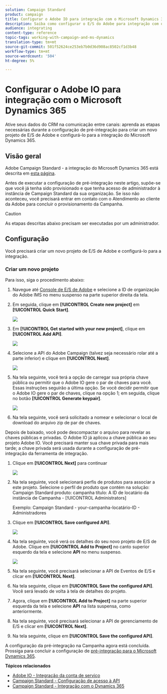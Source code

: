 ```yaml
---
solution: Campaign Standard
product: campaign
title: Configurar o Adobe IO para integração com o Microsoft Dynamics 365
description: Saiba como configurar o E/S do Adobe para integração com o Microsoft Dynamics 365.
audience: integrating
content-type: reference
topic-tags: working-with-campaign-and-ms-dynamics
translation-type: tm+mt
source-git-commit: 501f52624ce253eb7b0d36d908ac8502cf1d3b48
workflow-type: tm+mt
source-wordcount: '504'
ht-degree: 5%

---
```



# Configurar o Adobe IO para integração com o Microsoft Dynamics 365

Ative seus dados do CRM na comunicação entre canais: aprenda as etapas necessárias durante a configuração de pré-integração para criar um novo projeto de E/S de Adobe e configurá-lo para a integração do Microsoft Dynamics 365.

## Visão geral

Adobe Campaign Standard - a integração do Microsoft Dynamics 365 está descrita em [esta página](../../integrating/using/working-with-campaign-standard-and-microsoft-dynamics-365.md).

Antes de executar a configuração de pré-integração neste artigo, supõe-se que você já tenha sido provisionado e que tenha acesso de administrador à instância de Campaign Standard da sua organização.  Se isso não aconteceu, você precisará entrar em contato com o Atendimento ao cliente da Adobe para concluir o provisionamento da Campanha.

>[!CAUTION]
>
>As etapas descritas abaixo precisam ser executadas por um administrador.

## Configuração

Você precisará criar um novo projeto de E/S de Adobe e configurá-lo para a integração.

### Criar um novo projeto

Para isso, siga o procedimento abaixo:

1. Navegue até [Console de E/S de Adobe](https://console.adobe.io/home#) e selecione a ID de organização do Adobe IMS no menu suspenso na parte superior direita da tela.

1. Em seguida, clique em **[!UICONTROL Create new project]** em **[!UICONTROL Quick Start]**.

   ![](assets/adobeIO1.png)

1. Em **[!UICONTROL Get started with your new project]**, clique em **[!UICONTROL Add API]**.

   ![](assets/adobeIO2.png)

1. Selecione a API do Adobe Campaign (talvez seja necessário rolar até a parte inferior) e clique em **[!UICONTROL Next]**.

   ![](assets/adobeIO3.png)

1. Na tela seguinte, você terá a opção de carregar sua própria chave pública ou permitir que o Adobe IO gere o par de chaves para você. Essas instruções seguirão a última opção. Se você decidir permitir que o Adobe IO gere o par de chaves, clique na opção 1; em seguida, clique no botão **[!UICONTROL Generate keypair]**.

   ![](assets/adobeIO4.png)

1. Na tela seguinte, você será solicitado a nomear e selecionar o local de download do arquivo zip de par de chaves.

Depois de baixado, você pode descompactar o arquivo para revelar as chaves públicas e privadas. O Adobe IO já aplicou a chave pública ao seu projeto Adobe IO. Você precisará manter sua chave privada para mais tarde; a chave privada será usada durante a configuração de pré-integração da ferramenta de integração.

1. Clique em **[!UICONTROL Next]** para continuar

   ![](assets/adobeIO5.png)

1. Na tela seguinte, você selecionará perfis de produtos para associar a este projeto. Selecione o perfil de produto que contém na solução: Campaign Standard
produto: campanha
título: A ID de locatário da instância de Campanha - [!UICONTROL Administrators]

   Exemplo: Campaign Standard - your-campanha-locatário-ID - Administradores

1. Clique em **[!UICONTROL Save configured API]**.

   ![](assets/adobeIO6.png)

1. Na tela seguinte, você verá os detalhes do seu novo projeto de E/S de Adobe. Clique em **[!UICONTROL Add to Project]** no canto superior esquerdo da tela e selecione **API** no menu suspenso.

   ![](assets/adobeIO7.png)

1. Na tela seguinte, você precisará selecionar a API de Eventos de E/S e clicar em **[!UICONTROL Next]**.

1. Na tela seguinte, clique em **[!UICONTROL Save the configured API]**.  Você será levado de volta à tela de detalhes do projeto.

1. Agora, clique em **[!UICONTROL Add to Project]** na parte superior esquerda da tela e selecione **API** na lista suspensa, como anteriormente.

1. Na tela seguinte, você precisará selecionar a API de gerenciamento de E/S e clicar em **[!UICONTROL Next]**.

1. Na tela seguinte, clique em **[!UICONTROL Save the configured API]**.

A configuração da pré-integração na Campanha agora está concluída.  Prossiga para concluir a configuração de [pré-integração para o Microsoft Dynamics 365](../../integrating/using/configure-microsoft-dynamics-365-for-campaign-integration.md).

**Tópicos relacionados**

* [Adobe IO - Integração da conta de serviço](https://www.adobe.io/authentication/auth-methods.html#!AdobeDocs/adobeio-auth/master/AuthenticationOverview/ServiceAccountIntegration.md)
* [Campaign Standard - Configuração de acesso à API](../../api/using/setting-up-api-access.md)
* [Campaign Standard - Integração com o Dynamics 365](../../integrating/using/configure-microsoft-dynamics-365-for-campaign-integration.md)